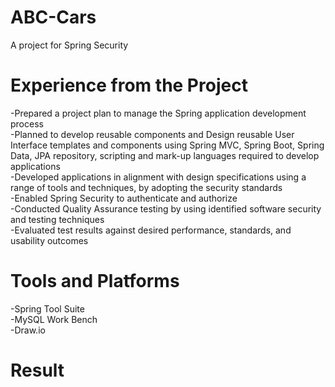 <h1>ABC-Cars</h1>
A project for Spring Security

<h1>Experience from the Project</h1>
-Prepared a project plan to manage the Spring application development process<br>
-Planned to develop reusable components and Design reusable User Interface templates and components using Spring MVC, Spring Boot, Spring Data, JPA repository, scripting and mark-up languages required to develop applications<br>
-Developed applications in alignment with design specifications using a range of tools and techniques, by adopting the security standards<br>
-Enabled Spring Security to authenticate and authorize<br>
-Conducted Quality Assurance testing by using identified software security and testing techniques<br>
-Evaluated test results against desired performance, standards, and usability outcomes<br>
<h1>Tools and Platforms</h1>
-Spring Tool Suite<br>
-MySQL Work Bench<br>
-Draw.io<br>
<h1>Result</h1>
